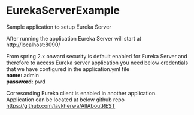 # EurekaServerExample

Sample application to setup Eureka Server

After running the application Eureka Server will start at <br>
http://localhost:8090/ 

From spring 2.x onward security is default enabled for Eureka Server 
and therefore to access Eureka server application you need below credentials 
that we have configured in the application.yml file <br>
**name:** admin <br>
**password:** pwd


Corresonding Eureka client is enabled in another application. <br> 
Application can be located at below github repo <br>
https://github.com/lavkherwa/AllAboutREST 
